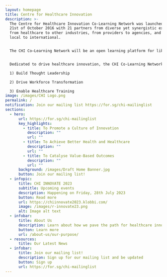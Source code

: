 ```yaml
---
layout: homepage
title: Centre for Healthcare Innovation
description: >-
  The Centre for Healthcare Innovation Co-Learning Network was launched on the
  21st of October 2016 with 21 partners from diverse yet synergistic expertise,
  from healthcare to other industries, from providers to agencies, and from
  local to international.


  The CHI Co–Learning Network will be an open learning platform for like-minded practitioners and enablers to co-learn and co-create innovative solutions to meet current and future healthcare challenges, while delivering value to patients and populations. 


  Dedicated to drive healthcare innovation, the CHI Co-Learning Network has three strategic thrusts

  1) Build Thought Leadership 

  2) Drive Workforce Transformation 

  3) Enable Healthcare Training
image: /images/CHI Logo.png
permalink: /
notification: Join our mailing list https://for.sg/chi-mailinglist
sections:
  - hero:
      url: https://for.sg/chi-mailinglist
      key_highlights:
        - title: To Promote a Culture of Innovation
          description: ""
          url: ""
        - title: To Achieve Better Health and Healthcare
          description: ""
          url: ""
        - title: To Catalyse Value-Based Outcomes
          description: ""
          url: ""
      background: /images/Draft Home Banner.jpg
      button: Join our mailing list!
  - infopic:
      title: CHI INNOVATE 2023
      subtitle: Upcoming events
      description: Happening on Friday, 28th July 2023
      button: Read more
      url: https://chiinnovate2023.klobbi.com/
      image: /images/r-innovate23.png
      alt: Image alt text
  - infobar:
      title: About Us
      description: Learn about how we pave the path for healthcare innovation in Singapore
      button: Learn more
      url: /about-us/our-purpose/
  - resources:
      title: Our Latest News
  - infobar:
      title: Join our mailing list!
      description: Sign up for our mailing list and be updated
      button: Sign up
      url: https://for.sg/chi-mailinglist
---
```

